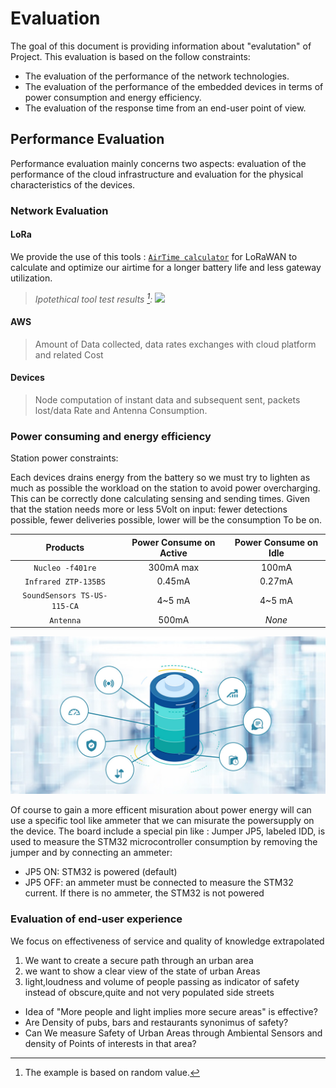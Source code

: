 # Evaluation

The goal of this document is providing information about "evalutation" of Project. This evaluation is based on the follow constraints:
  - The evaluation of the performance of the network technologies.
  - The evaluation of the performance of the embedded devices in terms of power consumption and energy efficiency.
  - The evaluation of the response time from an end-user point of view.

## Performance Evaluation

Performance evaluation mainly concerns two aspects: evaluation of the performance of the cloud infrastructure and evaluation for the physical characteristics of the devices.

### Network Evaluation

#### LoRa

We provide the use of this tools : [`AirTime calculator`](https://avbentem.github.io/airtime-calculator/ttn/eu868/51) for LoRaWAN to calculate and optimize our airtime for a longer battery life and less gateway utilization.

> *Ipotethical tool test results *[^1]*:*
> ![](https://github.com/nardoz-dev/projectName/blob/main/docs/sharedpictures/1_LoraToolTest.png)

#### AWS
> Amount of Data collected, data rates exchanges with cloud platform and related Cost 

#### Devices

> Node computation of instant data and subsequent sent,
> packets lost/data Rate and Antenna Consumption.

### Power consuming and energy efficiency

Station power constraints:



Each devices drains energy from the battery so we must try to lighten as much as possible the workload on the station to avoid power overcharging.
This can be correctly done calculating sensing and sending times. 
Given that the station needs more or less 5Volt on input: fewer detections possible, fewer deliveries possible, lower will be the consumption
To be on.

| **Products** | **Power Consume on Active** | **Power Consume on Idle** |
| :---: | :---: | :---: |
| `Nucleo -f401re` | 300mA max | 100mA |
| `Infrared ZTP-135BS` | 0.45mA | 0.27mA |
| `SoundSensors TS-US-115-CA` | 4~5 mA | 4~5 mA |
| `Antenna` | 500mA |  *None* |

![](https://github.com/nardoz-dev/LiVeSe/blob/main/docs/sharedpictures/1_BatteryManagement.jpg)

Of course to gain a more efficent misuration about power energy will can use a specific tool like ammeter that we can misurate the powersupply on the device.  The board include a special pin like : Jumper JP5, labeled IDD, is used to measure the STM32 microcontroller consumption by removing the jumper and by connecting an ammeter:
- JP5 ON: STM32 is powered (default)
- JP5 OFF: an ammeter must be connected to measure the STM32 current. If there is no ammeter, the STM32 is not powered

### Evaluation of end-user experience
We focus on effectiveness of service and quality of knowledge extrapolated
1. We want to create a secure path through an urban area
2. we want to show a clear view of the state of urban Areas
3. light,loudness and volume of people passing as indicator of safety instead of obscure,quite and not very populated side streets

- Idea of "More people and light implies more secure areas" is effective?
- Are Density of pubs, bars and restaurants synonimus of safety?
- Can We measure Safety of Urban Areas through Ambiental Sensors and density of Points of interests in that area?

[^1]: The example is based on random value.
